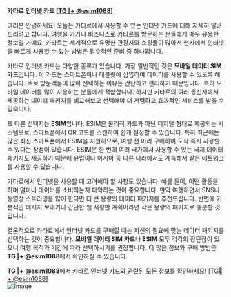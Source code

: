 **카타르 인터넷 카드 [[TG💪+ @esim1088](https://t.me/s/esim1088)]**

여러분 안녕하세요! 오늘은 카타르에서 사용할 수 있는 인터넷 카드에 대해 자세히 알려드리려고 합니다. 여행을 가거나 비즈니스로 카타르를 방문하는 분들에게 매우 유용한 정보일 거예요. 카타르는 세계적으로 유명한 관광지와 쇼핑몰이 많아서 현지에서 인터넷을 빠르게 사용할 수 있는 방법은 필수적인 준비 중 하나입니다.

카타르 인터넷 카드는 다양한 종류가 있습니다. 가장 일반적인 것은 **모바일 데이터 SIM 카드**입니다. 이 카드는 스마트폰이나 태블릿에 삽입하여 데이터를 사용할 수 있도록 해줍니다. 주로 방문객들이 많이 선택하는 이유는 간단하고 편리하기 때문입니다. 특히 모바일 데이터를 많이 사용하는 분들에게 적합합니다. 하지만 카타르의 여러 통신사에서 제공하는 데이터 패키지를 비교해보고 선택해야 더 저렴하고 효과적인 서비스를 받을 수 있습니다.

또 다른 선택지는 **ESIM**입니다. ESIM은 물리적 카드가 아닌 디지털 형태로 제공되는 시스템으로, 스마트폰에서 QR 코드를 스캔하여 쉽게 설정할 수 있습니다. 특히 최근에는 많은 최신 스마트폰에서 ESIM을 지원하므로, 여행 전 미리 구매하여 도착 즉시 사용할 수 있다는 장점이 있습니다. ESIM은 한 번에 여러 국가에서 사용할 수 있는 국제 데이터 패키지도 제공하기 때문에 유럽이나 아시아 등 다른 나라에서도 계속해서 같은 네트워크를 사용할 수 있습니다.

카타르에서 인터넷을 사용할 때 고려해야 할 사항도 있습니다. 예를 들어, 어떤 활동을 하며 얼마나 데이터를 소비하는지 파악하는 것이 중요합니다. 만약 여행하면서 SNS나 동영상 스트리밍을 많이 한다면 더 큰 용량의 데이터 패키지를 추천드립니다. 반면에 기본적인 메시지 보내기나 간단한 웹 서핑만 계획이라면 작은 용량의 패키지로 충분할 것입니다.

결론적으로 카타르에서 인터넷 카드를 구매할 때는 자신의 필요에 맞는 데이터 패키지를 선택하는 것이 중요합니다. **모바일 데이터 SIM 카드**나 **ESIM** 모두 각각의 장단점이 있으니 여행 목적과 기간에 따라 선택하시기를 권장합니다. 더 많은 정보와 구매 방법은 **TG💪+ @esim1088**에서 확인하실 수 있습니다.

**TG💪+ @esim1088**에서 카타르 인터넷 카드와 관련된 모든 정보를 확인하세요! [[TG💪+ @esim1088](https://t.me/s/esim1088)]  
![Image](https://i.postimg.cc/Y0z9fWf4/image.png)